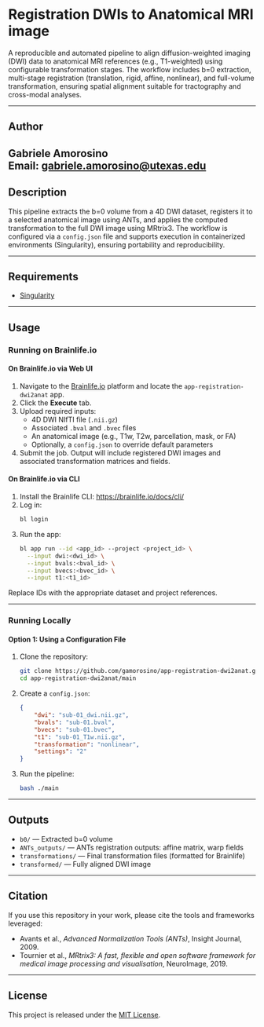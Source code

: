# Registration DWIs to Anatomical MRI image

A reproducible and automated pipeline to align diffusion-weighted imaging (DWI) data to anatomical MRI references (e.g., T1-weighted) using configurable transformation stages. The workflow includes b=0 extraction, multi-stage registration (translation, rigid, affine, nonlinear), and full-volume transformation, ensuring spatial alignment suitable for tractography and cross-modal analyses.

---

## Author

**Gabriele Amorosino**  
Email: [gabriele.amorosino@utexas.edu](mailto:gabriele.amorosino@utexas.edu)
---

## Description

This pipeline extracts the b=0 volume from a 4D DWI dataset, registers it to a selected anatomical image using ANTs, and applies the computed transformation to the full DWI image using MRtrix3. The workflow is configured via a `config.json` file and supports execution in containerized environments (Singularity), ensuring portability and reproducibility.

---

## Requirements

- [Singularity](https://sylabs.io/guides/latest/user-guide/)

---

## Usage

### Running on Brainlife.io

#### On Brainlife.io via Web UI

1. Navigate to the [Brainlife.io](https://brainlife.io) platform and locate the `app-registration-dwi2anat` app.
2. Click the **Execute** tab.
3. Upload required inputs:
   - 4D DWI NIfTI file (`.nii.gz`)
   - Associated `.bval` and `.bvec` files
   - An anatomical image (e.g., T1w, T2w, parcellation, mask, or FA)
   - Optionally, a `config.json` to override default parameters
4. Submit the job. Output will include registered DWI images and associated transformation matrices and fields.

#### On Brainlife.io via CLI

1. Install the Brainlife CLI: https://brainlife.io/docs/cli/
2. Log in:
   ```bash
   bl login
   ```
3. Run the app:
   ```bash
   bl app run --id <app_id> --project <project_id> \
     --input dwi:<dwi_id> \
     --input bvals:<bval_id> \
     --input bvecs:<bvec_id> \
     --input t1:<t1_id>
   ```

Replace IDs with the appropriate dataset and project references.

---

### Running Locally

#### Option 1: Using a Configuration File

1. Clone the repository:
   ```bash
   git clone https://github.com/gamorosino/app-registration-dwi2anat.git
   cd app-registration-dwi2anat/main
   ```

2. Create a `config.json`:
   ```json
   {
       "dwi": "sub-01_dwi.nii.gz",
       "bvals": "sub-01.bval",
       "bvecs": "sub-01.bvec",
       "t1": "sub-01_T1w.nii.gz",
       "transformation": "nonlinear",
       "settings": "2"
   }
   ```

3. Run the pipeline:
   ```bash
   bash ./main
   ```

---

## Outputs

- `b0/` — Extracted b=0 volume
- `ANTs_outputs/` — ANTs registration outputs: affine matrix, warp fields
- `transformations/` — Final transformation files (formatted for Brainlife)
- `transformed/` — Fully aligned DWI image



---

## Citation

If you use this repository in your work, please cite the tools and frameworks leveraged:

- Avants et al., *Advanced Normalization Tools (ANTs)*, Insight Journal, 2009.  
- Tournier et al., *MRtrix3: A fast, flexible and open software framework for medical image processing and visualisation*, NeuroImage, 2019. 

---

## License

This project is released under the [MIT License](LICENSE).
